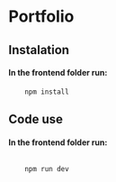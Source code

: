 # Portfolio

## Instalation
#### In the frontend folder run:
```
    npm install
```
## Code use
#### In the frontend folder run:
```
    
    npm run dev
```